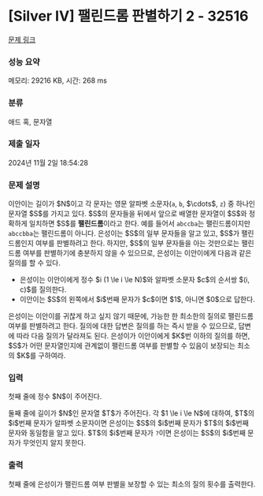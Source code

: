 # [Silver IV] 팰린드롬 판별하기 2 - 32516 

[문제 링크](https://www.acmicpc.net/problem/32516) 

### 성능 요약

메모리: 29216 KB, 시간: 268 ms

### 분류

애드 혹, 문자열

### 제출 일자

2024년 11월 2일 18:54:28

### 문제 설명

<p>이안이는 길이가 $N$이고 각 문자는 영문 알파벳 소문자(<code>a</code>, <code>b</code>, $\cdots$, <code>z</code>) 중 하나인 문자열 $S$를 가지고 있다. $S$의 문자들을 뒤에서 앞으로 배열한 문자열이 $S$와 정확하게 일치하면 $S$를 <strong>팰린드롬</strong>이라고 한다. 예를 들어서 <code>abccba</code>는 팰린드롬이지만 <code>abccbba</code>는 팰린드롬이 아니다. 은성이는 $S$의 일부 문자들을 알고 있고, $S$가 팰린드롬인지 여부를 판별하려고 한다. 하지만, $S$의 일부 문자들을 아는 것만으로는 팰린드롬 여부를 판별하기에 충분하지 않을 수 있으므로, 은성이는 이안이에게 다음과 같은 질의를 할 수 있다.</p>

<ul>
	<li>은성이는 이안이에게 정수 $i (1 \le i \le N)$와 알파벳 소문자 $c$의 순서쌍 $(i, c)$를 질의한다.</li>
	<li>이안이는 $S$의 왼쪽에서 $i$번째 문자가 $c$이면 $1$, 아니면 $0$으로 답한다.</li>
</ul>

<p>은성이는 이안이를 귀찮게 하고 싶지 않기 때문에, 가능한 한 최소한의 질의로 팰린드롬 여부를 판별하려고 한다. 질의에 대한 답변은 질의를 하는 즉시 받을 수 있으므로, 답변에 따라 다음 질의가 달라져도 된다. 은성이가 이안이에게 $K$번 이하의 질의를 하면, $S$가 어떤 문자열인지에 관계없이 팰린드롬 여부를 판별할 수 있음이 보장되는 최소의 $K$를 구하여라.</p>

### 입력 

 <p>첫째 줄에 정수 $N$이 주어진다.</p>

<p>둘째 줄에 길이가 $N$인 문자열 $T$가 주어진다. 각 $1 \le i \le N$에 대하여, $T$의 $i$번째 문자가 알파벳 소문자이면 은성이는 $S$의 $i$번째 문자가 $T$의 $i$번째 문자와 동일함을 알고 있다. $T$의 $i$번째 문자가 <code>?</code>이면 은성이는 $S$의 $i$번째 문자가 무엇인지 알지 못한다.</p>

### 출력 

 <p>첫째 줄에 은성이가 팰린드롬 여부 판별을 보장할 수 있는 최소의 질의 횟수를 출력한다.</p>


